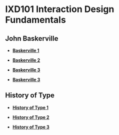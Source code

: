 IXD101 Interaction Design Fundamentals
======================================

John Baskerville
----------------
- **[Baskerville 1](https://github.com/Wobtrix/john_baskerville/brief-history-of-type.html)**   
    
- **[Baskerville 2](https://github.com/Wobtrix/)**

- **[Baskerville 3](https://github.com/Wobtrix/)**

- **[Baskerville 3](https://github.com/Wobtrix/)**



History of Type
---------------
- **[History of Type 1](https://github.com/Wobtrix/)**  

- **[History of Type 2](https://github.com/Wobtrix/)**

- **[History of Type 3](https://github.com/Wobtrix/)**
